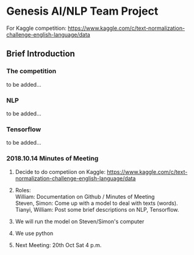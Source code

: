 # Genesis AI/NLP Team Project
For Kaggle competition: https://www.kaggle.com/c/text-normalization-challenge-english-language/data

## Brief Introduction
### The competition
to be added...
### NLP
to be added...
### Tensorflow
to be added...

### 2018.10.14 Minutes of Meeting
1. Decide to do competiion on Kaggle: https://www.kaggle.com/c/text-normalization-challenge-english-language/data
2. Roles: </br>
  William: Documentation on Github / Minutes of Meeting </br>
  Steven, Simon: Come up with a model to deal with texts (words). </br>
  Tianyi, William: Post some brief descriptions on NLP, Tensorflow. </br>
  
3. We will run the model on Steven/Simon's computer
4. We use python
5. Next Meeting: 20th Oct Sat 4 p.m. 

